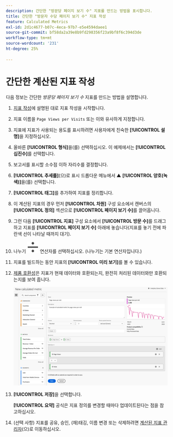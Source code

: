 ```yaml
---
description: 간단한 "방문당 페이지 보기 수" 지표를 만드는 방법을 표시합니다.
title: 간단한 "방문자 수당 페이지 보기 수" 지표 작성
feature: Calculated Metrics
exl-id: 2d1c4677-b07c-4eca-97b7-e5e4594daee1
source-git-commit: bf58da2a39e8b9fd298356f23a9bf8f6c394d3de
workflow-type: tm+mt
source-wordcount: '231'
ht-degree: 25%

---
```


# 간단한 계산된 지표 작성

다음 정보는 간단한 *방문당 페이지 보기 수* 지표를 만드는 방법을 설명합니다.

1. [지표 작성](/help/components/c-calcmetrics/c-workflow/cm-workflow/c-build-metrics/cm-build-metrics.md)에 설명된 대로 지표 작성을 시작합니다.
1. 지표 이름을 `Page Views per Visits` 또는 이와 유사하게 지정합니다.
1. 지표에 지표가 사용되는 용도를 표시하려면 사용자에게 친숙한 **[!UICONTROL 설명]**&#x200B;을 지정하십시오.
1. 올바른 **[!UICONTROL 형식]**&#x200B;을(를) 선택하십시오. 이 예제에서는 **[!UICONTROL 십진수]**&#x200B;를 선택합니다.
1. 보고서를 표시할 소수점 이하 자리수를 결정합니다.
1. **[!UICONTROL 추세를]**(으)로 표시 드롭다운 메뉴에서 ▲ **[!UICONTROL 양호(녹색)]**&#x200B;을(를) 선택합니다.
1. **[!UICONTROL 태그]**&#x200B;를 추가하여 지표를 정리합니다.
1. 이 계산된 지표의 경우 먼저 **[!UICONTROL 차원]** 구성 요소에서 캔버스의 **[!UICONTROL 정의]** 섹션으로 **[!UICONTROL 페이지 보기 수]**&#x200B;를 끌어옵니다.
1. 그런 다음 **[!UICONTROL 지표]** 구성 요소에서 **[!UICONTROL 방문 수]**&#x200B;를 드래그하고 지표를 **[!UICONTROL 페이지 보기 수]** 아래에 놓습니다(지표를 놓기 전에 파란색 선이 나타날 때까지 대기).
1. 나누기 ![나누기](/help/assets/icons/Divide.svg) 연산자를 선택하십시오. (나누기는 기본 연산자입니다.)
1. 지표를 빌드하는 동안 지표의 **[!UICONTROL 미리 보기]**&#x200B;를 볼 수 있습니다.
1. [제품 호환성](../../../cm-compatibility.md)은 지표가 현재 데이터와 호환되는지, 완전히 처리된 데이터와만 호환되는지를 보여 줍니다.

   ![단순 계산된 지표](assets/simple-calculated-metric.png)
1. **[!UICONTROL 저장]**&#x200B;을 선택합니다.

   **[!UICONTROL 요약]** 공식은 지표 정의를 변경할 때마다 업데이트된다는 점을 참고하십시오.

1. (선택 사항) 지표를 공유, 승인, (재)태깅, 이름 변경 또는 삭제하려면 [계산된 지표 관리자](/help/components/c-calcmetrics/c-workflow/cm-workflow/cm-manager.md)(으)로 이동하십시오.


